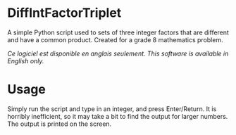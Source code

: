 # DiffIntFactorTriplet
A simple Python script used to sets of three integer factors that are different and have a common product. Created for a grade 8 mathematics problem.

*Ce logiciel est disponible en anglais seulement. This software is available in English only.*

# Usage
Simply run the script and type in an integer, and press Enter/Return. It is horribly inefficient, so it may take a bit to find the output for larger numbers. The output is printed on the screen.
